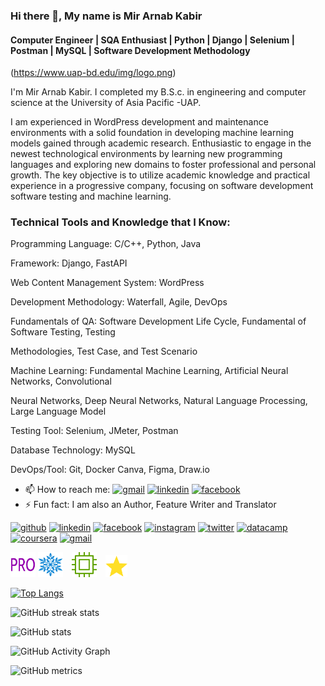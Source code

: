 ### Hi there 👋, My name is Mir Arnab Kabir
#### Computer Engineer | SQA Enthusiast | Python | Django | Selenium | Postman | MySQL | Software Development Methodology
(https://www.uap-bd.edu/img/logo.png)

I'm Mir Arnab Kabir. I completed my B.S.c. in engineering and computer science at the University of Asia Pacific -UAP. 

I am experienced in WordPress development and maintenance environments with a solid foundation in developing machine learning models gained through academic research. Enthusiastic to engage in the newest technological environments by learning new programming languages and exploring new domains to foster professional and personal growth. The key objective is to utilize academic knowledge and practical experience in a progressive company, focusing on software development software testing and machine learning.

### Technical Tools and Knowledge that I Know:

Programming Language: C/C++, Python, Java

Framework: Django, FastAPI

Web Content Management System: WordPress

Development Methodology: Waterfall, Agile, DevOps

Fundamentals of QA: Software Development Life Cycle, Fundamental of Software Testing, Testing

Methodologies, Test Case, and Test Scenario

Machine Learning: Fundamental Machine Learning, Artificial Neural Networks, Convolutional

Neural Networks, Deep Neural Networks, Natural Language Processing, Large Language Model

Testing Tool: Selenium, JMeter, Postman

Database Technology: MySQL

DevOps/Tool: Git, Docker Canva, Figma, Draw.io

- 📫 How to reach me: [<img src='https://cdn.jsdelivr.net/npm/simple-icons@3.0.1/icons/gmail.svg' alt='gmail' height='20'>](18201018@uap-bd.edu)   [<img src='https://cdn.jsdelivr.net/npm/simple-icons@3.0.1/icons/linkedin.svg' alt='linkedin' height='20'>](https://www.linkedin.com/in/mir-arnab-kabir-7546a7194/)  [<img src='https://cdn.jsdelivr.net/npm/simple-icons@3.0.1/icons/facebook.svg' alt='facebook' height='20'>](https://www.facebook.com/arnab.kabir.56)   
- ⚡ Fun fact: I am also an Author, Feature Writer and Translator


[<img src='https://cdn.jsdelivr.net/npm/simple-icons@3.0.1/icons/github.svg' alt='github' height='40'>](https://github.com/Arnab1899)  [<img src='https://cdn.jsdelivr.net/npm/simple-icons@3.0.1/icons/linkedin.svg' alt='linkedin' height='40'>](https://www.linkedin.com/in/mir-arnab-kabir-7546a7194/)  [<img src='https://cdn.jsdelivr.net/npm/simple-icons@3.0.1/icons/facebook.svg' alt='facebook' height='40'>](https://www.facebook.com/arnab.kabir.56)  [<img src='https://cdn.jsdelivr.net/npm/simple-icons@3.0.1/icons/instagram.svg' alt='instagram' height='40'>](https://www.instagram.com/arnabkabir/)  [<img src='https://cdn.jsdelivr.net/npm/simple-icons@3.0.1/icons/twitter.svg' alt='twitter' height='40'>](https://twitter.com/arnab_kabir18)  [<img src='https://cdn.jsdelivr.net/npm/simple-icons@3.0.1/icons/datacamp.svg' alt='datacamp' height='40'>](https://www.datacamp.com/profile/18201018)  [<img src='https://cdn.jsdelivr.net/npm/simple-icons@3.0.1/icons/coursera.svg' alt='coursera' height='40'>](https://www.coursera.org/user/0c89968dba879ceda585cec8dab0d487)  [<img src='https://cdn.jsdelivr.net/npm/simple-icons@3.0.1/icons/gmail.svg' alt='gmail' height='40'>](18201018@uap-bd.edu)  

<a href='https://github.com/pricing'><img src='https://raw.githubusercontent.com/acervenky/animated-github-badges/master/assets/pro.gif' width='40' height='40'></a>
<a href='https://archiveprogram.github.com/'><img src='https://raw.githubusercontent.com/acervenky/animated-github-badges/master/assets/acbadge.gif' width='40' height='40'></a> <a href='https://docs.github.com/en/developers'><img src='https://raw.githubusercontent.com/acervenky/animated-github-badges/master/assets/devbadge.gif' width='40' height='40'></a> <a href='https://stars.github.com/'><img src='https://raw.githubusercontent.com/acervenky/animated-github-badges/master/assets/starbadge.gif' width='35' height='35'></a> 



[![Top Langs](https://github-readme-stats.vercel.app/api/top-langs/?username=Arnab1899)](https://github.com/anuraghazra/github-readme-stats)

![GitHub streak stats](https://github-readme-streak-stats.herokuapp.com/?user=Arnab1899)  

![GitHub stats](https://github-readme-stats.vercel.app/api?username=Arnab1899&show_icons=true)  

![GitHub Activity Graph](https://activity-graph.herokuapp.com/graph?username=Arnab1899)  

![GitHub metrics](https://metrics.lecoq.io/Arnab1899)  




